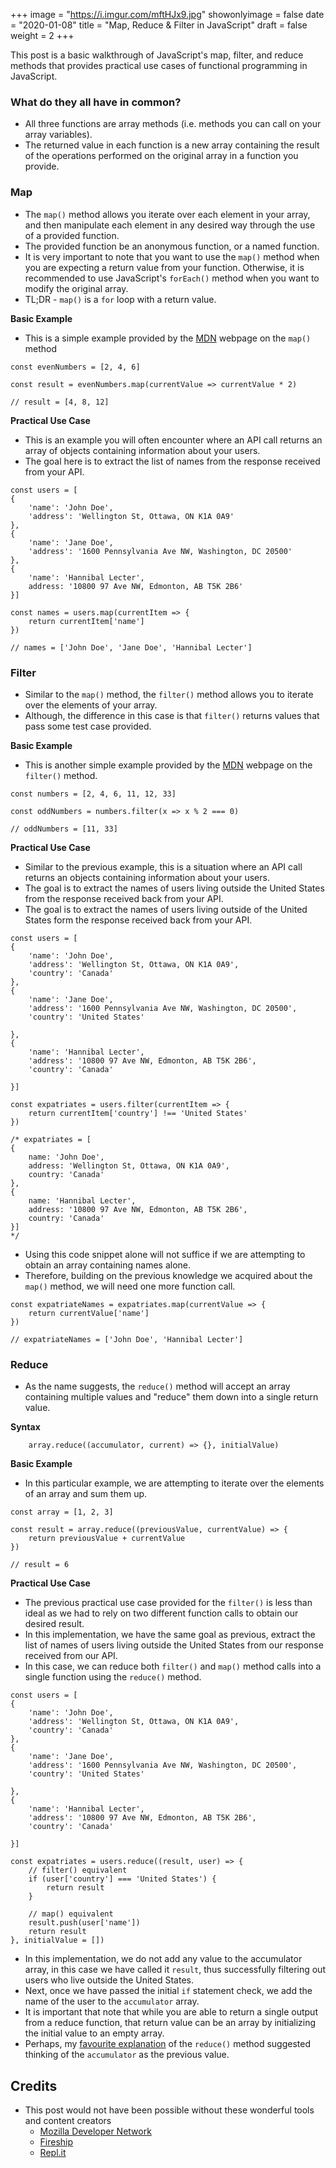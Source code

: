 +++
image = "https://i.imgur.com/mftHJx9.jpg"
showonlyimage = false
date = "2020-01-08"
title = "Map, Reduce & Filter in JavaScript"
draft = false
weight = 2
+++

This post is a basic walkthrough of JavaScript's map, filter, and reduce methods that provides practical use cases of functional programming in JavaScript.
<!--more-->

### What do they all have in common?
- All three functions are array methods (i.e. methods you can call on your array variables).
- The returned value in each function is a new array containing the result of the operations performed on the original array in a function you provide.

### Map
- The `map()`  method allows you iterate over each element in your array, and then manipulate each element in any desired way through the use of a provided function.
- The provided function be an anonymous function, or a named function.
- It is very important to note that you want to use the `map()` method when you are expecting a return value from your function. Otherwise, it is recommended to use JavaScript's `forEach()` method when you want to modify the original array.
- TL;DR - `map()` is a `for` loop with a return value.

**Basic Example**

- This is a simple example provided by the [MDN](https://developer.mozilla.org/en-US/docs/Web/JavaScript/Reference/Global_Objects/Array/map) webpage on the `map()` method

```
const evenNumbers = [2, 4, 6]

const result = evenNumbers.map(currentValue => currentValue * 2)

// result = [4, 8, 12]
```

**Practical Use Case**

- This is an example you will often encounter where an API call returns an array of objects containing information about your users.
- The goal here is to extract the list of names from the response received from your API.

```
const users = [
{
	'name': 'John Doe',
	'address': 'Wellington St, Ottawa, ON K1A 0A9'
},
{
	'name': 'Jane Doe',
	'address': '1600 Pennsylvania Ave NW, Washington, DC 20500'
},
{
	'name': 'Hannibal Lecter',
	address: '10800 97 Ave NW, Edmonton, AB T5K 2B6'
}]

const names = users.map(currentItem => {
	return currentItem['name']
})

// names = ['John Doe', 'Jane Doe', 'Hannibal Lecter']
```

### Filter
- Similar to the `map()` method, the `filter()` method allows you to iterate over the elements of your array.
- Although, the difference in this case is that `filter()` returns values that pass some test case provided.

**Basic Example**

- This is another simple example provided by the [MDN](https://developer.mozilla.org/en-US/docs/Web/JavaScript/Reference/Global_Objects/Array/filter) webpage on the `filter()` method.

```
const numbers = [2, 4, 6, 11, 12, 33]

const oddNumbers = numbers.filter(x => x % 2 === 0)

// oddNumbers = [11, 33]
```

**Practical Use Case**

- Similar to the previous example, this is a situation where an API call returns an objects containing information about your users.
- The goal is to extract the names of users living outside the United States from the response received back from your API.
- The goal is to extract the names of users living outside of the United States form the response received back from your API.

```
const users = [
{
	'name': 'John Doe',
	'address': 'Wellington St, Ottawa, ON K1A 0A9',
	'country': 'Canada'
},
{
	'name': 'Jane Doe',
	'address': '1600 Pennsylvania Ave NW, Washington, DC 20500',
	'country': 'United States'

},
{
	'name': 'Hannibal Lecter',
	'address': '10800 97 Ave NW, Edmonton, AB T5K 2B6',
	'country': 'Canada'

}]

const expatriates = users.filter(currentItem => {
	return currentItem['country'] !== 'United States'
})

/* expatriates = [
{
	name: 'John Doe',
	address: 'Wellington St, Ottawa, ON K1A 0A9',
	country: 'Canada'
},
{
	name: 'Hannibal Lecter',
	address: '10800 97 Ave NW, Edmonton, AB T5K 2B6',
	country: 'Canada'
}]
*/
```

- Using this code snippet alone will not suffice if we are attempting to obtain an array containing names alone.
- Therefore, building on the previous knowledge we acquired about the `map()` method, we will need one more function call.

```
const expatriateNames = expatriates.map(currentValue => {
	return currentValue['name']
})

// expatriateNames = ['John Doe', 'Hannibal Lecter']
```

### Reduce
- As the name suggests, the `reduce()` method will accept an array containing multiple values and "reduce" them down into a single return value.

**Syntax**
```
	array.reduce((accumulator, current) => {}, initialValue)
```

**Basic Example**

- In this particular example, we are attempting to iterate over the elements of an array and sum them up.

```
const array = [1, 2, 3]

const result = array.reduce((previousValue, currentValue) => {
	return previousValue + currentValue
})

// result = 6
```

**Practical Use Case**

- The previous practical use case provided for the `filter()` is less than ideal as we had to rely on two different function calls to obtain our desired result.
- In this implementation, we have the same goal as previous, extract the list of names of users living outside the United States from our response received from our API.
- In this case, we can reduce both `filter()` and `map()` method calls into a single function using the `reduce()` method.

```
const users = [
{
	'name': 'John Doe',
	'address': 'Wellington St, Ottawa, ON K1A 0A9',
	'country': 'Canada'
},
{
	'name': 'Jane Doe',
	'address': '1600 Pennsylvania Ave NW, Washington, DC 20500',
	'country': 'United States'

},
{
	'name': 'Hannibal Lecter',
	'address': '10800 97 Ave NW, Edmonton, AB T5K 2B6',
	'country': 'Canada'

}]

const expatriates = users.reduce((result, user) => {
	// filter() equivalent
	if (user['country'] === 'United States') {
		return result
	}

	// map() equivalent
	result.push(user['name'])
	return result
}, initialValue = [])
```
- In this implementation, we do not add any value to the accumulator array, in this case we have called it `result`, thus successfully filtering out users who live outside the United States.
- Next, once we have passed the initial `if` statement check, we add the name of the user to the `accumulator` array.
- It is important that note that while you are able to return a single output from a reduce function, that return value can be an array by initializing the initial value to an empty array.
- Perhaps, my [favourite explanation](https://www.youtube.com/watch?v=tVCYa_bnITg) of the `reduce()` method suggested thinking of the `accumulator` as the previous value.


## Credits
- This post would not have been possible without these wonderful tools and content creators
	* [Mozilla Developer Network](https://developer.mozilla.org/en-US/)
	* [Fireship](https://fireship.io/)
	* [Repl.it](https://repl.it/)
